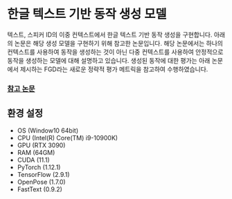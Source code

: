 # 한글 텍스트 기반 동작 생성 모델

텍스트, 스피커 ID의 이중 컨텍스트에서 한글 텍스트 기반 동작 생성을 구현합니다. 아래의 논문은 해당 생성 모델을 구현하기 위해 참고한 논문입니다. 해당 논문에서는 하나의 컨텍스트를 사용하여 동작을 생성하는 것이 아닌 다중 컨텍스트를 사용하여 안정적으로 동작을 생성하는 모델에 대해 설명하고 있습니다. 생성된 동작에 대한 평가는 아래 논문에서 제시하는 FGD라는 새로운 정략적 평가 메트릭을 참고하여 수행하였습니다.

### [참고 논문](https://arxiv.org/abs/2009.02119)

## 환경 설정

- OS (Window10 64bit)
- CPU (Intel(R) Core(TM) i9-10900K)
- GPU (RTX 3090)
- RAM (64GM)
- CUDA (11.1)
- PyTorch (1.12.1)
- TensorFlow (2.9.1)
- OpenPose (1.7.0)
- FastText (0.9.2)

